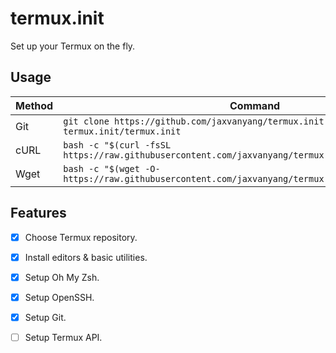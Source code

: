 # termux.init

Set up your Termux on the fly.

## Usage

| Method | Command |
|---|---|
| Git | `git clone https://github.com/jaxvanyang/termux.init.git && termux.init/termux.init` |
| cURL | `bash -c "$(curl -fsSL https://raw.githubusercontent.com/jaxvanyang/termux.init/main/termux.init` |
| Wget | `bash -c "$(wget -O- https://raw.githubusercontent.com/jaxvanyang/termux.init/main/termux.init)"` |

## Features

- [x] Choose Termux repository.

- [x] Install editors & basic utilities.

- [x] Setup Oh My Zsh.

- [x] Setup OpenSSH.

- [x] Setup Git.

- [ ] Setup Termux API.